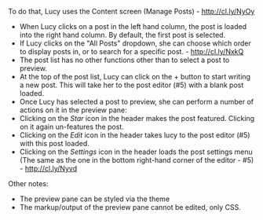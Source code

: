 To do that, Lucy uses the Content screen (Manage Posts) - http://cl.ly/NyOy

* When Lucy clicks on a post in the left hand column, the post is loaded into the right hand column. By default, the first post is selected.
* If Lucy clicks on the "All Posts" dropdown, she can choose which order to display posts in, or to search for a specific post. - http://cl.ly/NxkQ
* The post list has no other functions other than to select a post to preview.
* At the top of the post list, Lucy can click on the + button to start writing a new post. This will take her to the post editor (#5) with a blank post loaded.
* Once Lucy has selected a post to preview, she can perform a number of actions on it in the preview pane:
* Clicking on the *Star* icon in the header makes the post featured. Clicking on it again un-features the post.
* Clicking on the *Edit* icon in the header takes lucy to the post editor (#5) with this post loaded.
* Clicking on the *Settings* icon in the header loads the post settings menu (The same as the one in the bottom right-hand corner of the editor - #5) - http://cl.ly/Nyvd

Other notes:

* The preview pane can be styled via the theme
* The markup/output of the preview pane cannot be edited, only CSS.
